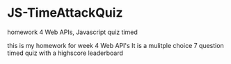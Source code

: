 # JS-TimeAttackQuiz
homework 4 Web APIs, Javascript quiz timed


this is my homework for week 4 Web API's
It is a mulitple choice 7 question timed quiz with a highscore leaderboard
